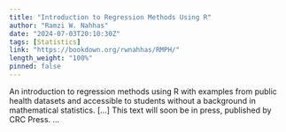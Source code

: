 ```yaml
---
title: "Introduction to Regression Methods Using R"
author: "Ramzi W. Nahhas"
date: "2024-07-03T20:10:30Z"
tags: [Statistics]
link: "https://bookdown.org/rwnahhas/RMPH/"
length_weight: "100%"
pinned: false
---
```


An introduction to regression methods using R with examples from public health datasets and accessible to students without a background in mathematical statistics. [...] This text will soon be in press, published by CRC Press.  ...
